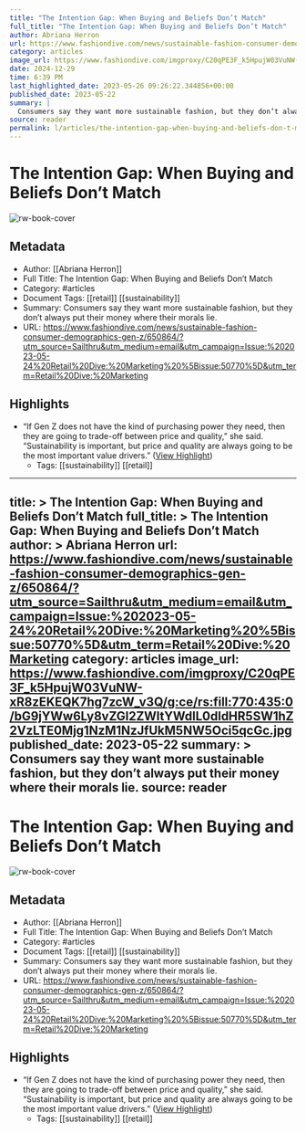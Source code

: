 ```yaml
---
title: "The Intention Gap: When Buying and Beliefs Don’t Match"
full_title: "The Intention Gap: When Buying and Beliefs Don’t Match"
author: Abriana Herron
url: https://www.fashiondive.com/news/sustainable-fashion-consumer-demographics-gen-z/650864/?utm_source=Sailthru&utm_medium=email&utm_campaign=Issue:%202023-05-24%20Retail%20Dive:%20Marketing%20%5Bissue:50770%5D&utm_term=Retail%20Dive:%20Marketing
category: articles
image_url: https://www.fashiondive.com/imgproxy/C20qPE3F_k5HpujW03VuNW-xR8zEKEQK7hg7zcW_v3Q/g:ce/rs:fill:770:435:0/bG9jYWw6Ly8vZGl2ZWltYWdlL0dldHR5SW1hZ2VzLTE0Mjg1NzM1NzJfUkM5NW5Oci5qcGc.jpg
date: 2024-12-29
time: 6:39 PM
last_highlighted_date: 2023-05-26 09:26:22.344856+00:00
published_date: 2023-05-22
summary: |
  Consumers say they want more sustainable fashion, but they don’t always put their money where their morals lie.
source: reader
permalink: l/articles/the-intention-gap-when-buying-and-beliefs-don-t-match
---
```

# The Intention Gap: When Buying and Beliefs Don’t Match

![rw-book-cover](https://www.fashiondive.com/imgproxy/C20qPE3F_k5HpujW03VuNW-xR8zEKEQK7hg7zcW_v3Q/g:ce/rs:fill:770:435:0/bG9jYWw6Ly8vZGl2ZWltYWdlL0dldHR5SW1hZ2VzLTE0Mjg1NzM1NzJfUkM5NW5Oci5qcGc.jpg)

## Metadata
- Author: [[Abriana Herron]]
- Full Title: The Intention Gap: When Buying and Beliefs Don’t Match
- Category: #articles
- Document Tags: [[retail]] [[sustainability]] 
- Summary: Consumers say they want more sustainable fashion, but they don’t always put their money where their morals lie.
- URL: https://www.fashiondive.com/news/sustainable-fashion-consumer-demographics-gen-z/650864/?utm_source=Sailthru&utm_medium=email&utm_campaign=Issue:%202023-05-24%20Retail%20Dive:%20Marketing%20%5Bissue:50770%5D&utm_term=Retail%20Dive:%20Marketing

## Highlights
- “If Gen Z does not have the kind of purchasing power they need, then they are going to trade-off between price and quality,” she said. “Sustainability is important, but price and quality are always going to be the most important value drivers.” ([View Highlight](https://read.readwise.io/read/01h1bnzkptz0dvw2ekqzsayqf0))
    - Tags: [[sustainability]] [[retail]] 


---
title: >
  The Intention Gap: When Buying and Beliefs Don’t Match
full_title: >
  The Intention Gap: When Buying and Beliefs Don’t Match
author: >
  Abriana Herron
url: https://www.fashiondive.com/news/sustainable-fashion-consumer-demographics-gen-z/650864/?utm_source=Sailthru&utm_medium=email&utm_campaign=Issue:%202023-05-24%20Retail%20Dive:%20Marketing%20%5Bissue:50770%5D&utm_term=Retail%20Dive:%20Marketing
category: articles
image_url: https://www.fashiondive.com/imgproxy/C20qPE3F_k5HpujW03VuNW-xR8zEKEQK7hg7zcW_v3Q/g:ce/rs:fill:770:435:0/bG9jYWw6Ly8vZGl2ZWltYWdlL0dldHR5SW1hZ2VzLTE0Mjg1NzM1NzJfUkM5NW5Oci5qcGc.jpg
published_date: 2023-05-22
summary: >
  Consumers say they want more sustainable fashion, but they don’t always put their money where their morals lie.
source: reader
---
# The Intention Gap: When Buying and Beliefs Don’t Match

![rw-book-cover](https://www.fashiondive.com/imgproxy/C20qPE3F_k5HpujW03VuNW-xR8zEKEQK7hg7zcW_v3Q/g:ce/rs:fill:770:435:0/bG9jYWw6Ly8vZGl2ZWltYWdlL0dldHR5SW1hZ2VzLTE0Mjg1NzM1NzJfUkM5NW5Oci5qcGc.jpg)

## Metadata
- Author: [[Abriana Herron]]
- Full Title: The Intention Gap: When Buying and Beliefs Don’t Match
- Category: #articles
- Document Tags: [[retail]] [[sustainability]] 
- Summary: Consumers say they want more sustainable fashion, but they don’t always put their money where their morals lie.
- URL: https://www.fashiondive.com/news/sustainable-fashion-consumer-demographics-gen-z/650864/?utm_source=Sailthru&utm_medium=email&utm_campaign=Issue:%202023-05-24%20Retail%20Dive:%20Marketing%20%5Bissue:50770%5D&utm_term=Retail%20Dive:%20Marketing

## Highlights
- “If Gen Z does not have the kind of purchasing power they need, then they are going to trade-off between price and quality,” she said. “Sustainability is important, but price and quality are always going to be the most important value drivers.” ([View Highlight](https://read.readwise.io/read/01h1bnzkptz0dvw2ekqzsayqf0))
    - Tags: [[sustainability]] [[retail]] 


